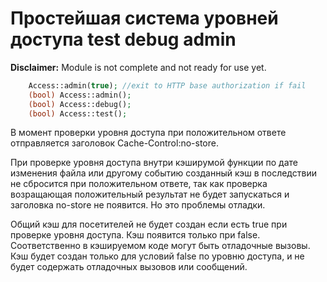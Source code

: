 # Простейшая система уровней доступа test debug admin
**Disclaimer:** Module is not complete and not ready for use yet.
```php
	Access::admin(true); //exit to HTTP base authorization if fail
	(bool) Access::admin();
	(bool) Access::debug();
	(bool) Access::test();
```

В момент проверки уровня доступа при положительном ответе отправляется заголовок Cache-Control:no-store.

При проверке уровня доступа внутри кэширумой функции по дате изменения файла или другому событию созданный кэш в последствии не сбросится при положительном ответе, так как проверка возращающая положительный результат не будет запускаться и заголовка no-store не появится. Но это проблемы отладки.

Общий кэш для посетителей не будет создан если есть true при проверке уровня доступа. Кэш появится только при false. Соответственно в кэшируемом коде могут быть отладочные вызовы. Кэш будет создан только для условий false по уровню доступа, и не будет содержать отладочных вызовов или сообщений.